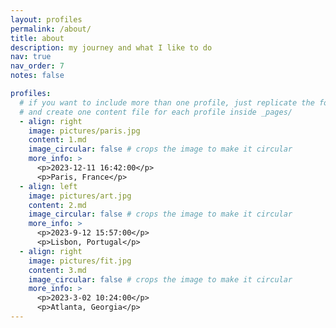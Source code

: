 ```yaml
---
layout: profiles
permalink: /about/
title: about
description: my journey and what I like to do
nav: true
nav_order: 7
notes: false

profiles:
  # if you want to include more than one profile, just replicate the following block
  # and create one content file for each profile inside _pages/
  - align: right
    image: pictures/paris.jpg
    content: 1.md
    image_circular: false # crops the image to make it circular
    more_info: >
      <p>2023-12-11 16:42:00</p>
      <p>Paris, France</p>
  - align: left
    image: pictures/art.jpg
    content: 2.md
    image_circular: false # crops the image to make it circular
    more_info: >
      <p>2023-9-12 15:57:00</p>
      <p>Lisbon, Portugal</p>
  - align: right
    image: pictures/fit.jpg
    content: 3.md
    image_circular: false # crops the image to make it circular
    more_info: >
      <p>2023-3-02 10:24:00</p>
      <p>Atlanta, Georgia</p>
---
```

